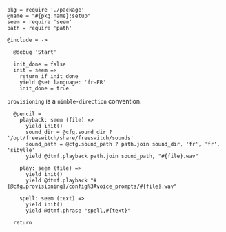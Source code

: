     pkg = require './package'
    @name = "#{pkg.name}:setup"
    seem = require 'seem'
    path = require 'path'

    @include = ->

      @debug 'Start'

      init_done = false
      init = seem =>
        return if init_done
        yield @set language: 'fr-FR'
        init_done = true

`provisioning` is a `nimble-direction` convention.

      @pencil =
        playback: seem (file) =>
          yield init()
          sound_dir = @cfg.sound_dir ? '/opt/freeswitch/share/freeswitch/sounds'
          sound_path = @cfg.sound_path ? path.join sound_dir, 'fr', 'fr', 'sibylle'
          yield @dtmf.playback path.join sound_path, "#{file}.wav"

        play: seem (file) =>
          yield init()
          yield @dtmf.playback "#{@cfg.provisioning}/config%3Avoice_prompts/#{file}.wav"

        spell: seem (text) =>
          yield init()
          yield @dtmf.phrase "spell,#{text}"

      return
